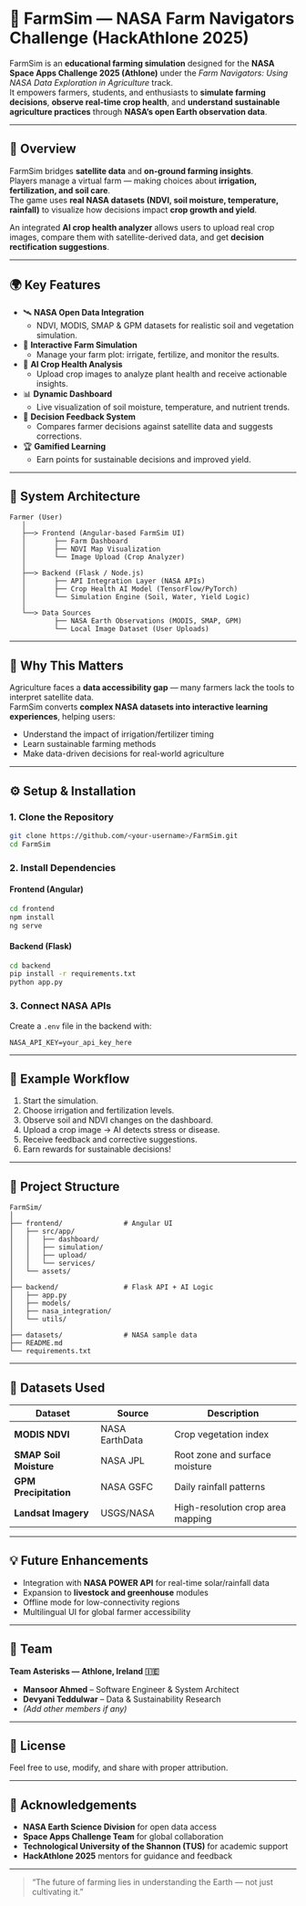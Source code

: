 # 🌾 FarmSim — NASA Farm Navigators Challenge (HackAthlone 2025)

FarmSim is an **educational farming simulation** designed for the **NASA Space Apps Challenge 2025 (Athlone)** under the *Farm Navigators: Using NASA Data Exploration in Agriculture* track.  
It empowers farmers, students, and enthusiasts to **simulate farming decisions**, **observe real-time crop health**, and **understand sustainable agriculture practices** through **NASA’s open Earth observation data**.

---

## 🚀 Overview

FarmSim bridges **satellite data** and **on-ground farming insights**.  
Players manage a virtual farm — making choices about **irrigation, fertilization, and soil care**.  
The game uses **real NASA datasets (NDVI, soil moisture, temperature, rainfall)** to visualize how decisions impact **crop growth and yield**.

An integrated **AI crop health analyzer** allows users to upload real crop images, compare them with satellite-derived data, and get **decision rectification suggestions**.

---

## 🌍 Key Features

- 🛰️ **NASA Open Data Integration**
  - NDVI, MODIS, SMAP & GPM datasets for realistic soil and vegetation simulation.
- 🌾 **Interactive Farm Simulation**
  - Manage your farm plot: irrigate, fertilize, and monitor the results.
- 🤖 **AI Crop Health Analysis**
  - Upload crop images to analyze plant health and receive actionable insights.
- 📊 **Dynamic Dashboard**
  - Live visualization of soil moisture, temperature, and nutrient trends.
- 🧠 **Decision Feedback System**
  - Compares farmer decisions against satellite data and suggests corrections.
- 🏆 **Gamified Learning**
  - Earn points for sustainable decisions and improved yield.

---

## 🧩 System Architecture

```
Farmer (User)
   │
   ├──> Frontend (Angular-based FarmSim UI)
   │       ├── Farm Dashboard
   │       ├── NDVI Map Visualization
   │       └── Image Upload (Crop Analyzer)
   │
   ├──> Backend (Flask / Node.js)
   │       ├── API Integration Layer (NASA APIs)
   │       ├── Crop Health AI Model (TensorFlow/PyTorch)
   │       └── Simulation Engine (Soil, Water, Yield Logic)
   │
   └──> Data Sources
           ├── NASA Earth Observations (MODIS, SMAP, GPM)
           └── Local Image Dataset (User Uploads)
```

---

## 🧠 Why This Matters

Agriculture faces a **data accessibility gap** — many farmers lack the tools to interpret satellite data.  
FarmSim converts **complex NASA datasets into interactive learning experiences**, helping users:
- Understand the impact of irrigation/fertilizer timing
- Learn sustainable farming methods
- Make data-driven decisions for real-world agriculture

---

## ⚙️ Setup & Installation

### 1. Clone the Repository
```bash
git clone https://github.com/<your-username>/FarmSim.git
cd FarmSim
```

### 2. Install Dependencies
#### Frontend (Angular)
```bash
cd frontend
npm install
ng serve
```

#### Backend (Flask)
```bash
cd backend
pip install -r requirements.txt
python app.py
```

### 3. Connect NASA APIs
Create a `.env` file in the backend with:
```
NASA_API_KEY=your_api_key_here
```

---

## 🧾 Example Workflow

1. Start the simulation.  
2. Choose irrigation and fertilization levels.  
3. Observe soil and NDVI changes on the dashboard.  
4. Upload a crop image → AI detects stress or disease.  
5. Receive feedback and corrective suggestions.  
6. Earn rewards for sustainable decisions!

---

## 📂 Project Structure

```
FarmSim/
│
├── frontend/               # Angular UI
│   ├── src/app/
│   │   ├── dashboard/
│   │   ├── simulation/
│   │   ├── upload/
│   │   └── services/
│   └── assets/
│
├── backend/                # Flask API + AI Logic
│   ├── app.py
│   ├── models/
│   ├── nasa_integration/
│   └── utils/
│
├── datasets/               # NASA sample data
├── README.md
└── requirements.txt
```

---

## 🧩 Datasets Used

| Dataset | Source | Description |
|----------|---------|-------------|
| **MODIS NDVI** | NASA EarthData | Crop vegetation index |
| **SMAP Soil Moisture** | NASA JPL | Root zone and surface moisture |
| **GPM Precipitation** | NASA GSFC | Daily rainfall patterns |
| **Landsat Imagery** | USGS/NASA | High-resolution crop area mapping |

---

## 💡 Future Enhancements

- Integration with **NASA POWER API** for real-time solar/rainfall data  
- Expansion to **livestock and greenhouse** modules  
- Offline mode for low-connectivity regions  
- Multilingual UI for global farmer accessibility

---

## 👥 Team

**Team Asterisks — Athlone, Ireland 🇮🇪**  
- **Mansoor Ahmed** – Software Engineer & System Architect  
- **Devyani Teddulwar** – Data & Sustainability Research  
- *(Add other members if any)*

---

## 🏁 License

Feel free to use, modify, and share with proper attribution.

---

## 🌟 Acknowledgements

- **NASA Earth Science Division** for open data access  
- **Space Apps Challenge Team** for global collaboration  
- **Technological University of the Shannon (TUS)** for academic support  
- **HackAthlone 2025** mentors for guidance and feedback  

---

> “The future of farming lies in understanding the Earth — not just cultivating it.”
